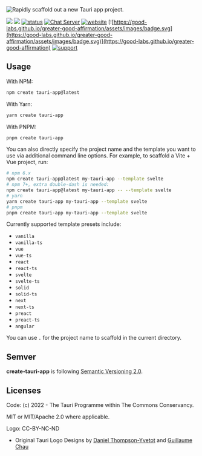<img src="https://github.com/tauri-apps/create-tauri-app/raw/dev/.github/splash.png" alt="Rapidly scaffold out a new Tauri app project." />

[![](https://img.shields.io/crates/v/create-tauri-app)](https://crates.io/crates/create-tauri-app)
[![](https://img.shields.io/npm/v/create-tauri-app.svg)](https://www.npmjs.com/package/create-tauri-app)
[![status](https://img.shields.io/badge/status-stable-blue.svg)](https://github.com/tauri-apps/tauri)
[![Chat Server](https://img.shields.io/badge/chat-discord-7289da.svg)](https://discord.gg/SpmNs4S)
[![website](https://img.shields.io/badge/website-tauri.app-purple.svg)](https://tauri.app)
[![https://good-labs.github.io/greater-good-affirmation/assets/images/badge.svg](https://good-labs.github.io/greater-good-affirmation/assets/images/badge.svg)](https://good-labs.github.io/greater-good-affirmation)
[![support](https://img.shields.io/badge/sponsor-Open%20Collective-blue.svg)](https://opencollective.com/tauri)


## Usage

With NPM:

``` bash
npm create tauri-app@latest
```

With Yarn:

``` bash
yarn create tauri-app
```

With PNPM:

``` bash
pnpm create tauri-app
```

You can also directly specify the project name and the template you want to use via additional command line options. For example, to scaffold a Vite + Vue project, run:

```bash
# npm 6.x
npm create tauri-app@latest my-tauri-app --template svelte
# npm 7+, extra double-dash is needed:
npm create tauri-app@latest my-tauri-app -- --template svelte
# yarn
yarn create tauri-app my-tauri-app --template svelte
# pnpm
pnpm create tauri-app my-tauri-app --template svelte
```

Currently supported template presets include:

- `vanilla`
- `vanilla-ts`
- `vue`
- `vue-ts`
- `react`
- `react-ts`
- `svelte`
- `svelte-ts`
- `solid`
- `solid-ts`
- `next`
- `next-ts`
- `preact`
- `preact-ts`
- `angular`

You can use `.` for the project name to scaffold in the current directory.


## Semver
**create-tauri-app** is following [Semantic Versioning 2.0](https://semver.org/).

## Licenses
Code: (c) 2022 - The Tauri Programme within The Commons Conservancy.

MIT or MIT/Apache 2.0 where applicable.

Logo: CC-BY-NC-ND
- Original Tauri Logo Designs by [Daniel Thompson-Yvetot](https://github.com/nothingismagick) and [Guillaume Chau](https://github.com/akryum)
